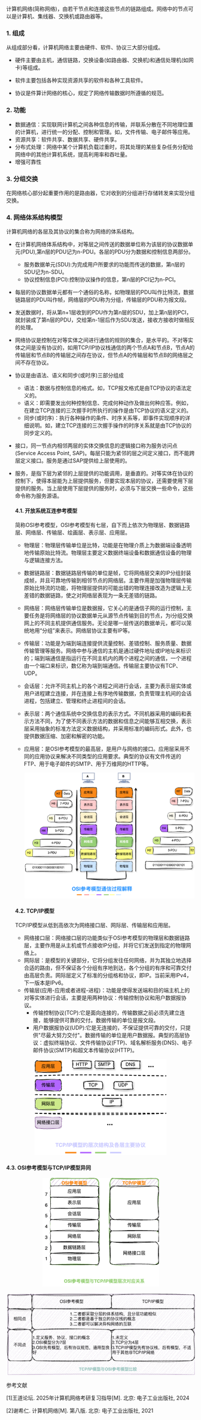 计算机网络(简称网络)，由若干节点和连接这些节点的链路组成。网络中的节点可以是计算机、集线器、交换机或路由器等。

### 1. 组成

  从组成部分看，计算机网络主要由硬件、软件、协议三大部分组成。

* 硬件主要由主机，通信链路，交换设备(如路由器、交换机)和通信处理机(如网卡)等组成。

* 软件主要包括各种实现资源共享的软件和各种工具软件。

* 协议是件算计网络的核心，规定了网络传输数据时所遵循的规范。

### 2. 功能

* 数据通信：实现联网计算机之间各种信息的传输，并联系分散在不同地理位置的计算机，进行统一的分配、控制和管理。如，文件传输、电子邮件等应用。
* 资源共享：软件共享、数据共享、硬件共享。
* 分布式处理：网络中某个计算机负载过重时，将其处理的某些复杂任务分配给网络中的其他计算机系统，提高利用率和吞吐量。
* 增强可靠性

### 3. 分组交换

在网络核心部分起重要作用的是路由器，它对收到的分组进行存储转发来实现分组交换。

### 4. 网络体系结构模型

  计算机网络的各层及其协议的集合称为网络的体系结构。

* 在计算机网络体系结构中，对等层之间传送的数据单位称为该层的协议数据单元(PDU),第n层的PDU记为n-PDU。各层的PDU分为数据和控制信息两部分。
  * 服务数据单元(SDU):为完成用户所要求的功能而传送的数据，第n层的SDU记为n-SDU。
  * 协议控制信息(PCI):控制协议操作的信息，第n层的PCI记为n-PCI。

* 每层的协议数据单元都有一个通俗的名称，如物理层的PDU叫作比特流，数据链路层的PDU叫作帧，网络层的PDU称为分组，传输层的PDU称为报文段。

* 发送数据时，将从第n+1层收到的PDU作为第n层的SDU，加上第n层的PCI，就封装成了第n层的PDU，交给第n-1层后作为SDU发送，接收方接收时做相反的处理。
* 网络协议是控制在对等实体之间进行通信的规则的集合，是水平的。不对等实体之间是没有协议的，如用TCP/IP协议栈通信的两个节点A和节点B，节点A的传输层和节点B的传输层之间存在协议，但节点A的传输层和节点B的网络层之间不存在协议。
* 协议是由语法、语义和同步(或时序)三部分组成
  * 语法：数据与控制信息的格式。如，TCP报文格式是由TCP协议的语法定义的。
  * 语义：即需要发出何种控制信息、完成何种动作及做出何种应答。例如，在建立TCP连接的三次握手时所执行的操作是由TCP协议的语义定义的。
  * 同步(或时序)：执行各种操作的条件、时序关系等，即事件实现顺序的详细说明。如，建立TCP连接的三次握手操作的时序关系就是由TCP协议的同步定义的。

* 接口，同一节点内相邻两层的实体交换信息的逻辑接口称为服务访问点(Service Access Point, SAP)。每层只能为紧邻的层之间定义接口，而不能跨层定义接口。服务是通过SAP提供给上层使用的。

* 服务，是指下层为紧邻的上层提供的功能调用，是垂直的。对等实体在协议的控制下，使得本层能为上层提供服务，但要实现本层的协议，还需要使用下层提供的服务。当上层使用下层提供的服务时，必须与下层交换一些命令，这些命令称为服务源语。

  #### 4.1. 开放系统互连参考模型

  简称OSI参考模型，OSI参考模型有七层，自下而上依次为物理层、数据链路层、网络层、传输层、绘画层、表示层、应用层。

  * 物理层：物理层传输单位是比特，功能是在物理介质上为数据端设备透明地传输原始比特流。物理层主要定义数据终端设备和数据通信设备的物理与逻辑连接方法。

  * 数据链路层：数据链路层传输的单位是帧，它将网络层交来的IP分组封装成帧，并且可靠地传输到相邻节点的网络层。主要作用是加强物理层传输原始比特流的功能，将物理层提供的可能出错的物理连接改造为逻辑上无差错的数据链路，使之对网络层表现为一条无差错的链路。

  * 网络层：网络层传输单位是数据报，它关心的是通信子网的运行控制，主要任务是将网络层的协议数据单元从源节点传输到目的节点，为i分组交换网上的不同主机提供通信服务。无论是哪一层传送的数据单元，都可以笼统地用“分组”来表示。网络层协议主要有IP等。

  * 传输层：功能是为端到端连接提供流量控制、差错控制、服务质量、数据传输管理等服务。网络中参与通信的主机是通过硬件地址或IP地址来标识的；端到端通信是指运行在不同主机内的两个进程之间的通信，一个进程由一个端口来标识，数亿称为端到端通信。传输层主要协议有TCP、UDP。

  * 会话层：允许不同主机上的各个进程之间进行会话，主要为表示层实体或用户进程建立连接，并在连接上有序地传输数据，负责管理主机间的会话进程，包括建立、管理和终止进程间的会话。

  * 表示层：两个通信系统中交换信息的表示方式。不同机器采用的编码和表示方法不同，为了使不同表示方法的数据和信息之间能够互相交换，表示层采用抽象的标准方法定义数据结构，并采用标准的编码形式。此外，也提供数据压缩、加密和解密的功能。

  * 应用层：是OSI参考模型的最高层，是用户与网络的接口。应用层采用不同的应用协议来解决不同类型的应用要求。典型的协议有文件传送的FTP、用于电子邮件的SMTP、用于万维网的HTTP等。

    ![OSI](./images/OSI.png)

  #### 4.2. TCP/IP模型

  TCP/IP模型从低到高依次为网络接口层、网际层、传输层和应用层。

  * 网络接口层：网络接口层的功能类似于OSI参考模型的物理层和数据链路层，主要作用是从主机或节点接收IP分组，并将它们发送到指定的物理网络上。
  * 网际层：是模型的关键部分，它将分组发往任何网络，并为其独立地选择合适的路由，但不保证各个分组有序地到达，各个分组的有序和可靠交付由高层负责。网际层定义了标准的分组格和协议，即IP。当前采用IPv4，下一版本是IPv6。
  * 传输层(应用-应用或者进程-进程)：功能是使得发送端和目的端主机上的对等实体进行会话，主要是用两种协议：传输控制协议和用户数据报协议。
    * 传输控制协议(TCP):它是面向连接的，传输数据之前必须先建立连接，能够提供可靠的交付。数据传输的单位是报文段。
    * 用户数据报协议(UDP):它是无连接的，不保证提供可靠的交付，只提供"尽最大努力交付"。数据传输的单位是用户数据报。典型的高层协议：虚拟终端协议、文件传输协议(FTP)、域名解析服务(DNS)、电子邮件协议(SMTP)和超文本传输协议(HTTP)。

<p align='middle'><img src='./images/TCP:IP模型.png' alt='TCP/IP模型'/></p>

####    4.3. OSI参考模型与TCP/IP模型异同

<p align='middle'><img src='./images/网络体系结构模型层次对应.png' alt='网络体系结构模型层次对应'/></p>

<p align='middle'><img src='./images/网络体系结构模型异同分析.png' alt='网络体系结构模型异同分析'/></p>







参考文献

[1]王道论坛. 2025年计算机网络考研复习指导[M]. 北京: 电子工业出版社, 2024

[2]谢希仁. 计算机网络[M]. 第八版. 北京: 电子工业出版社, 2021

